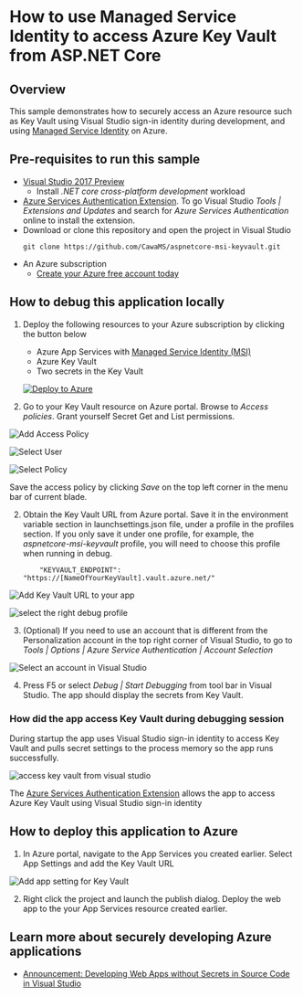 # How to use Managed Service Identity to access Azure Key Vault from ASP.NET Core

## Overview

This sample demonstrates how to securely access an Azure resource such as Key Vault using Visual Studio sign-in identity during development, and using [Managed Service Identity](https://docs.microsoft.com/en-us/azure/active-directory/msi-overview) on Azure.


## Pre-requisites to run this sample
* [Visual Studio 2017 Preview](https://www.visualstudio.com/vs/preview/)
    * Install *.NET core cross-platform development* workload
* [Azure Services Authentication Extension](https://go.microsoft.com/fwlink/?linkid=862354). To go Visual Studio *Tools | Extensions and Updates* and search for *Azure Services Authentication* online to install the extension.
* Download or clone this repository and open the project in Visual Studio
    ```
    git clone https://github.com/CawaMS/aspnetcore-msi-keyvault.git
    ```
* An Azure subscription
    * [Create your Azure free account today](https://azure.microsoft.com/en-us/free/)

## How to debug this application locally

1. Deploy the following resources to your Azure subscription by clicking the button below
    * Azure App Services with [Managed Service Identity (MSI)](https://docs.microsoft.com/en-us/azure/app-service/app-service-managed-service-identity)
    * Azure Key Vault
    * Two secrets in the Key Vault

    [![Deploy to Azure](https://azuredeploy.net/deploybutton.svg)](https://azuredeploy.net/)

2. Go to your Key Vault resource on Azure portal. Browse to *Access policies*. Grant yourself Secret Get and List permissions.

![Add Access Policy](./media/AddAccessPolicy.png)

![Select User](./media/SelectUser.png)

![Select Policy](./media/SelectPolicy.png)

Save the access policy by clicking *Save* on the top left corner in the menu bar of current blade.

2. Obtain the Key Vault URL from Azure portal. Save it in the environment variable section in launchsettings.json file, under a profile in the profiles section. If you only save it under one profile, for example, the *aspnetcore-msi-keyvault* profile, you will need to choose this profile when running in debug.


    ```
        "KEYVAULT_ENDPOINT": "https://[NameOfYourKeyVault].vault.azure.net/"
    ```
![Add Key Vault URL to your app](./media/AddKeyVaultURL.png)

![select the right debug profile](./media/debug-profile.png)

3. (Optional) If you need to use an account that is different from the Personalization account in the top right corner of Visual Studio, to go to *Tools | Options | Azure Service Authentication | Account Selection*

![Select an account in Visual Studio](./media/ASAL-visualstudio.png)

4. Press F5 or select *Debug | Start Debugging* from tool bar in Visual Studio. The app should display the secrets from Key Vault.

### How did the app access Key Vault during debugging session
During startup the app uses Visual Studio sign-in identity to access Key Vault and pulls secret settings to the process memory so the app runs successfully.

![access key vault from visual studio](./media/access-keyvault-visualstudio.png)

The [Azure Services Authentication Extension](https://go.microsoft.com/fwlink/?linkid=862354) allows the app to access Azure Key Vault using Visual Studio sign-in identity

## How to deploy this application to Azure

1. In Azure portal, navigate to the App Services you created earlier. Select App Settings and add the Key Vault URL

![Add app setting for Key Vault](./media/add-app-setting.png)

2. Right click the project and launch the publish dialog. Deploy the web app to the your App Services resource created earlier.


## Learn more about securely developing Azure applications

* [Announcement: Developing Web Apps without Secrets in Source Code in Visual Studio](https://go.microsoft.com/fwlink/?linkid=862656)
